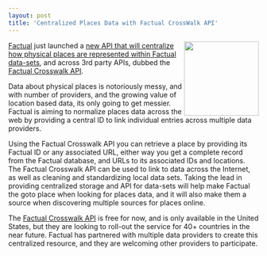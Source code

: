```yaml
---
layout: post
title: 'Centralized Places Data with Factual CrossWalk API'
---
```

<img src="http://kinlane-productions.s3.amazonaws.com/api-evangelist/factual/factual-logo.png" alt="" width="150" align="right" /><a title="Factual" href="http://www.factual.com">Factual</a> just launched a <a href="http://blog.factual.com/crosswalk-api">new API that will centralize how physical places are represented within Factual data-sets</a>, and across 3rd party APIs, dubbed the <a title="Factual Crosswalk API" href="http://developer.factual.com/display/docs/Places+API+-+Crosswalk">Factual Crosswalk API</a>.<p></p>
Data about physical places is notoriously messy, and with number of providers, and the growing value of location based data, its only going to get messier. Factual is aiming to normalize places data across the web by providing a central ID to link individual entries across multiple data providers.<p></p>
Using the Factual Crosswalk API you can retrieve a place by providing its Factual ID or any associated URL, either way you get a complete record from the Factual database, and URLs to its associated IDs and locations. The Factual Crosswalk API can be used to link to data across the Internet, as well as cleaning and standardizing local data sets.
<script src="https://gist.github.com/1133424.js?file=place.json"></script>
Taking the lead in providing centralized storage and API for data-sets will help make Factual the goto place when looking for places data, and it will also make them a source when discovering multiple sources for places online.<p></p>
The <a title="Factual Crosswalk API" href="http://developer.factual.com/display/docs/Places+API+-+Crosswalk">Factual Crosswalk API</a> is free for now, and is only available in the United States, but they are looking to roll-out the service for 40+ countries in the near future. Factual has partnered with multiple data providers to create this centralized resource, and they are welcoming other providers to participate.